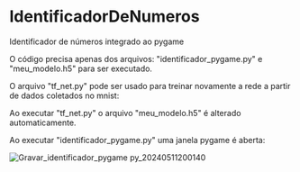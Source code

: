 # IdentificadorDeNumeros
Identificador de números integrado ao pygame

O código precisa apenas dos arquivos: "identificador_pygame.py" e "meu_modelo.h5" para ser executado.

O arquivo "tf_net.py" pode ser usado para treinar novamente a rede a partir de dados coletados no mnist:

Ao executar "tf_net.py" o arquivo "meu_modelo.h5" é alterado automaticamente.

Ao executar "identificador_pygame.py" uma janela pygame é aberta:

![Gravar_identificador_pygame py_20240511200140](https://github.com/Nicolas-Heringer/IdentificadorDeNumeros/assets/87998541/97bbb996-ae16-4d8e-945d-7e7f0ef9bb28)
